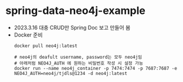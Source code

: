 # spring-data-neo4j-example


- 2023.3.16 대충 CRUD만 Spring Doc 보고 만들어 봄
- Docker 준비
  ```shell
  docker pull neo4j:latest

  # neo4j의 deafult username, password는 모두 neo4j임
  # 아래처럼 NEO4J_AUTH 에 원하는 비밀번호 작성 시 설정 가능
  docker run --name neo4j_container -p 7474:7474 -p 7687:7687 -e NEO4J_AUTH=neo4j/tjdls@1234 -d neo4j:latest
  ```
  
